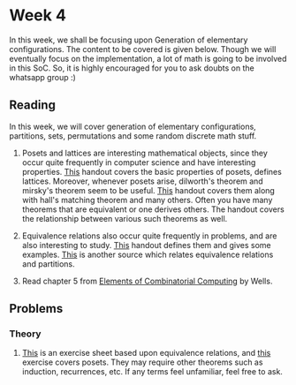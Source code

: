 # Week 4

In this week, we shall be focusing upon Generation of elementary configurations. The content to be covered is given below. Though we will eventually focus on the implementation, a lot of math is going to be involved in this SoC. So, it is highly encouraged for you to ask doubts on the whatsapp group :)

## Reading

In this week, we will cover generation of elementary configurations, partitions, sets, permutations and some random discrete math stuff. 

1. Posets and lattices are interesting mathematical objects, since they occur quite frequently in computer science and have interesting properties. [This](Posets.pdf) handout covers the basic properties of posets, defines lattices. Moreover, whenever posets arise, dilworth's theorem and mirsky's theorem seem to be useful. [This](https://math.ucdenver.edu/~wcherowi/courses/m7409/acln10.pdf) handout covers them along with hall's matching theorem and many others. Often you have many theorems that are equivalent or one derives others. The handout covers the relationship between various such theorems as well.

2. Equivalence relations also occur quite frequently in problems, and are also interesting to study. [This](EquivalenceRelations.pdf) handout defines them and gives some examples. [This](https://www.cs.sfu.ca/~ggbaker/zju/math/equiv-rel.html) is another source which relates equivalence relations and partitions.

3. Read chapter 5 from [Elements of Combinatorial Computing](../Reference_books/Elements_of_Combinatorial_Computing.pdf) by Wells.

## Problems

### Theory

1. [This](equivalence_exercise.pdf) is an exercise sheet based upon equivalence relations, and [this](posets_exercise.pdf) exercise covers posets. They may require other theorems such as induction, recurrences, etc. If any terms feel unfamiliar, feel free to ask.
